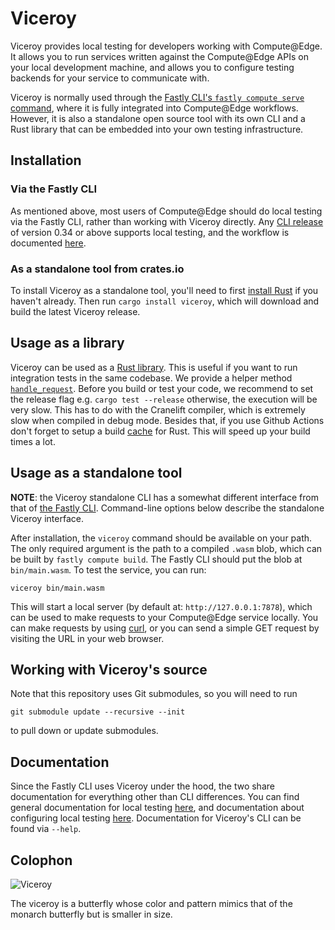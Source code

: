# Viceroy

Viceroy provides local testing for developers working with Compute@Edge. It
allows you to run services written against the Compute@Edge APIs on your local
development machine, and allows you to configure testing backends for your
service to communicate with.

Viceroy is normally used through the [Fastly CLI's `fastly compute serve`
command][cli], where it is fully integrated into Compute@Edge workflows.
However, it is also a standalone open source tool with its own CLI and a
Rust library that can be embedded into your own testing infrastructure.

[cli]: https://developer.fastly.com/learning/compute/testing/#running-a-local-testing-server

## Installation

### Via the Fastly CLI

As mentioned above, most users of Compute@Edge should do local testing via the
Fastly CLI, rather than working with Viceroy directly. Any [CLI release] of
version 0.34 or above supports local testing, and the workflow is documented
[here][cli].

[CLI release]: https://github.com/fastly/cli/releases

### As a standalone tool from crates.io

To install Viceroy as a standalone tool, you'll need to first
[install Rust](https://www.rust-lang.org/tools/install) if you haven't already.
Then run `cargo install viceroy`, which will download and build the latest
Viceroy release.

## Usage as a library

Viceroy can be used as a [Rust library](https://docs.rs/viceroy-lib/). This is useful if you want to run integration tests in the same codebase. We provide a helper method [`handle_request`](https://docs.rs/viceroy-lib/0.2.6/viceroy_lib/struct.ExecuteCtx.html#method.handle_request). Before you build or test your code, we recommend to set the release flag e.g. `cargo test --release` otherwise, the execution will be very slow. This has to do with the Cranelift compiler, which is extremely slow when compiled in debug mode. Besides that, if you use Github Actions don't forget to setup a build [cache](https://github.com/actions/cache/blob/main/examples.md#rust---cargo) for Rust. This will speed up your build times a lot.

## Usage as a standalone tool

**NOTE**: the Viceroy standalone CLI has a somewhat different interface from that
of [the Fastly CLI][cli]. Command-line options below describe the standalone
Viceroy interface.

After installation, the `viceroy` command should be available on your path. The
only required argument is the path to a compiled `.wasm` blob, which can be
built by `fastly compute build`. The Fastly CLI should put the blob at
`bin/main.wasm`. To test the service, you can run:

```
viceroy bin/main.wasm
```

This will start a local server (by default at: `http://127.0.0.1:7878`), which can
be used to make requests to your Compute@Edge service locally. You can make requests
by using [curl](https://curl.se/), or you can send a simple GET request by visiting
the URL in your web browser.

## Working with Viceroy's source

Note that this repository uses Git submodules, so you will need to run

```
git submodule update --recursive --init
```

to pull down or update submodules.

## Documentation

Since the Fastly CLI uses Viceroy under the hood, the two share documentation for
everything other than CLI differences. You can find general documentation for
local testing [here][cli], and documentation about configuring local testing
[here][toml-docs]. Documentation for Viceroy's CLI can be found via `--help`.

[toml-docs]: https://developer.fastly.com/reference/fastly-toml/#local-server

## Colophon

![Viceroy](doc/logo.png)

The viceroy is a butterfly whose color and pattern mimics that of the monarch
butterfly but is smaller in size.
